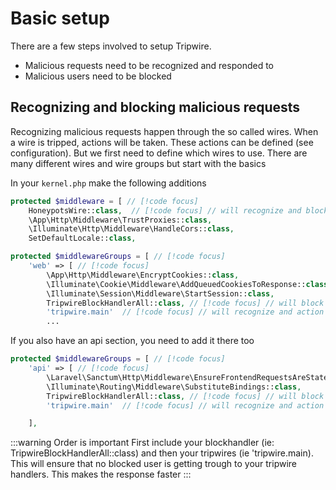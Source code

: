 # Basic setup
There are a few steps involved to setup Tripwire.
* Malicious requests need to be recognized and responded to
* Malicious users need to be blocked

<!--@include: ../../definitions.md-->

## Recognizing and blocking malicious requests
Recognizing malicious requests happen through the so called wires. When a wire is tripped, actions will be taken.
These actions can be defined (see configuration). But we first need to define which wires to use.
There are many different wires and wire groups but start with the basics

In your ```kernel.php``` make the following additions 

```php
protected $middleware = [ // [!code focus]
    HoneypotsWire::class,  // [!code focus] // will recognize and block on honeypot traps
    \App\Http\Middleware\TrustProxies::class,
    \Illuminate\Http\Middleware\HandleCors::class,
    SetDefaultLocale::class,
```

```php
protected $middlewareGroups = [ // [!code focus]
    'web' => [ // [!code focus]
        \App\Http\Middleware\EncryptCookies::class,
        \Illuminate\Cookie\Middleware\AddQueuedCookiesToResponse::class,
        \Illuminate\Session\Middleware\StartSession::class,
        TripwireBlockHandlerAll::class, // [!code focus] // will block malicious ips/users
        'tripwire.main'  // [!code focus] // will recognize and action on malicious requests
        ...
```

If you also have an api section, you need to add it there too
```php
protected $middlewareGroups = [ // [!code focus]
    'api' => [ // [!code focus]
        \Laravel\Sanctum\Http\Middleware\EnsureFrontendRequestsAreStateful::class,
        \Illuminate\Routing\Middleware\SubstituteBindings::class,
        TripwireBlockHandlerAll::class, // [!code focus] // will block malicious ips/users
        'tripwire.main'  // [!code focus] // will recognize and action on malicious requests

    ],
```

:::warning Order is important
First include your blockhandler (ie: TripwireBlockHandlerAll::class) and then your tripwires (ie 'tripwire.main). This will ensure that no blocked user is getting trough to your tripwire handlers. This makes the response faster
:::
